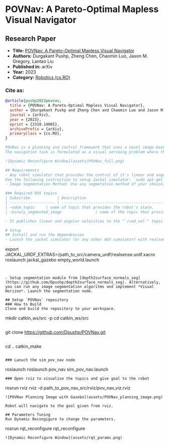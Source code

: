 # POVNav: A Pareto-Optimal Mapless Visual Navigator

## Research Paper

- **Title:** [POVNav: A Pareto-Optimal Mapless Visual Navigator](https://arxiv.org/abs/2310.14065)
- **Authors:** Durgakant Pushp, Zheng Chen, Chaomin Luo, Jason M. Gregory, Lantao Liu
- **Published in:** arXiv
- **Year:** 2023
- **Category:** [Robotics (cs.RO)](https://arxiv.org/)

### Cite as:

```bibtex
@article{pushp2023povnav,
  title = {POVNav: A Pareto-Optimal Mapless Visual Navigator},
  author = {Durgakant Pushp and Zheng Chen and Chaomin Luo and Jason M. Gregory and Lantao Liu},
  journal = {arXiv},
  year = {2023},
  eprint = {2310.14065},
  archivePrefix = {arXiv},
  primaryClass = {cs.RO},
}

POVNav is a planning and control framework that uses a novel image-based local representation of the environment using existing image segmentation methods, to navigate a robot to the specified goal point or direction using only a monocular camera without relying on a map. Apart from the collision-free motion, it also shows selective navigation behavior (such as ``Do not walk on the grass!'') which is not possible with the occupancy grid representation. 
The navigation task is formulated as a visual servoing problem where the robot is able to directly generate efficient motion according to the visual features representing the navigability. The navigability is represented as a binary image generated from existing segmentation techniques, making it a handy plug-and-play suite for any segmentation method.

![Dynamic Reconfigure Window](assets/POVNav_full.png)

## Requirements
- Any robot simulator that provides the control of it's linear and angular velocities (`v, w`), e.g. Jackal, Husky, Turtlebot e.t.c. 
Use the following instruction to setup Jackal simulator: `sudo apt-get install ros-<distro>-jackal-simulator ros-<distro>-jackal-desktop ros-<distro>-jackal-navigation`.
- Image Segmentation Method: Use any segmetation method of your choice, define the nevigabiliy vector and prodice binary segmentation image such that navigable segments gets a value `'255'` non-navigable gets `'0'`.

### Required ROS topics
| Subscribe            | Description                                                                                                   |        Example      |
| -------------------- | ------------------------------------------------------------------------------------------------------------- | :-----------------------: |
| ~odom_topic     | name of topic that provides the robot's state.                          | "/odom"            
| ~binary_segmented_image               | name of the topic that provides the binary segmeted image based on the defined navigability.                    |              "/ground_segmentation"            |

- It publishes linear and angular velocities to the "`/cmd_vel`" topic.

# Setup
## Install and run the dependencies
- Launch the jackal simulator (or any other UGV sumulator) with realsence camera on it. Verify that you are able to subscribe to the above mentioned topics.
```
export JACKAL_URDF_EXTRAS=/path_to_src/camera_urdf/realsense.urdf.xacro
roslaunch jackal_gazebo empty_world.launch 
```


- Setup segmentation module from [depth2surface_normals_seg](https://github.com/Dpushp/depth2surface_normals_seg). Alternatively, you can run any image segmentation algoritms and implement *Visual Horizon*. Launch the segmentation node.

## Setup `POVNav` repository
### How to Build
Clone and build the repository to your workspace. 
```
mkdir catkin_ws/src -p
cd catkin_ws/src
```
```
git clone https://github.com/Dpushp/POVNav.git
```
```
cd ..
catkin_make
```

### Lanuch the sim_pov_nav node
```
roslaunch roslaunch pov_nav sim_pov_nav.launch 
```
### Open rviz to visualise the topics and give goal to the robot
```
rosrun rviz rviz -d path_to_pov_nav_src/rviz/pov_nav_viz.rviz
```
![POVNav Planning Image with Gazebo](assets/POVNav_planning_image.png)

Robot will navigate to the goal given from rviz.

## Parameters Tuning
Run Dynamic Recongigure to change the parameters.
```
rosrun rqt_reconfigure rqt_reconfigure
```
![Dynamic Reconfigure Window](assets/rqt_params.png)

